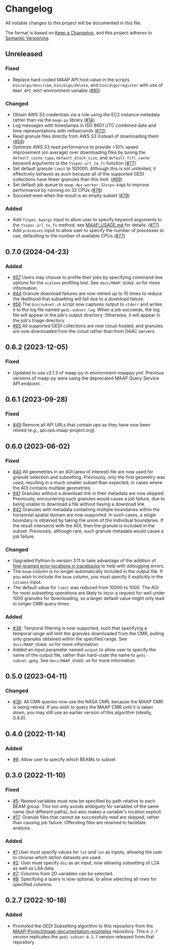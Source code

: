 # Changelog

All notable changes to this project will be documented in this file.

The format is based on [Keep a Changelog], and this project adheres to
[Semantic Versioning].

## Unreleased

### Fixed

- Replace hard-coded MAAP API host value in the scripts `bin/algo/describe`,
  `bin/algo/delete`, and `bin/algo/register` with use of `MAAP_API_HOST`
  environment variable
  ([#85](https://github.com/MAAP-Project/gedi-subsetter/issues/85))

### Changed

- Obtain AWS S3 credentials via a role using the EC2 instance metadata rather
  than via the `maap-py` library
  ([#14](https://github.com/MAAP-Project/gedi-subsetter/issues/14))
- Log messages with timestamps in ISO 8601 UTC combined date and time
  representations with milliseconds
  ([#72](https://github.com/MAAP-Project/gedi-subsetter/issues/72))
- Read granule files directly from AWS S3 instead of downloading them
  ([#54](https://github.com/MAAP-Project/gedi-subsetter/issues/54))
- Optimize AWS S3 read performance to provide ~10% speed improvement (on
  average) over downloading files by tuning the `default_cache_type`,
  `default_block_size`, and `default_fill_cache` keyword arguments to the
  `fsspec.url_to_fs` function
  ([#77](https://github.com/MAAP-Project/gedi-subsetter/issues/77))
- Set default granule `limit` to 100000.  Although this is not unlimited, it
  effectively behaves as such because all of the supported GEDI collections have
  fewer granules than this limit.
  ([#69](https://github.com/MAAP-Project/gedi-subsetter/issues/69))
- Set default job queue to `maap-dps-worker-32vcpu-64gb` to improve performance
  by running on 32 CPUs
  ([#78](https://github.com/MAAP-Project/gedi-subsetter/issues/78))
- Succeed even when the result is an empty subset
  ([#79](https://github.com/MAAP-Project/gedi-subsetter/issues/79))

### Added

- Add `fsspec_kwargs` input to allow user to specify keyword arguments to the
  `fsspec.url_to_fs` method; see [MAAP_USAGE.md] for details.
  ([#77](https://github.com/MAAP-Project/gedi-subsetter/issues/77))
- Add `processes` input to allow user to specify the number of processes to use,
  defaulting to the number of available CPUs
  ([#77](https://github.com/MAAP-Project/gedi-subsetter/issues/77))

## 0.7.0 (2024-04-23)

### Added

- [#57](https://github.com/MAAP-Project/gedi-subsetter/issues/57) Users may
  choose to profile their jobs by specifying command-line options for the
  `scalene` profiling tool. See `docs/MAAP_USAGE.md` for more information.
- [#44](https://github.com/MAAP-Project/gedi-subsetter/issues/44) Granule
  download failures are now retried up to 10 times to reduce the likelihood that
  subsetting will fail due to a download failure.
- [#56](https://github.com/MAAP-Project/gedi-subsetter/issues/56) The
  `bin/subset.sh` script now captures output to `stderr` and writes it to the
  log file named `gedi-subset.log`.  When a job succeeds, the log file will
  appear in the job's output directory.  Otherwise, it will appear in the job's
  triage directory.
- [#65](https://github.com/MAAP-Project/gedi-subsetter/issues/65) All supported
  GEDI collections are now cloud-hosted, and granules are now downloaded from
  the cloud rather than from DAAC servers.

## 0.6.2 (2023-12-05)

### Fixed

- Updated to use v3.1.3 of maap-py in environment-maappy.yml. Previous versions
  of maap-py were using the deprecated MAAP Query Service API endpoint.

## 0.6.1 (2023-09-28)

### Fixed

- [#49](https://github.com/MAAP-Project/gedi-subsetter/issues/49) Remove all API
  URLs that contain ops as they have now been retired (e.g.,
  api.ops.maap-project.org).

## 0.6.0 (2023-06-02)

### Fixed

- [#40](https://github.com/MAAP-Project/gedi-subsetter/issues/40) All geometries
  in an AOI (area of interest) file are now used for granule selection and
  subsetting.  Previously, only the first geometry was used, resulting in a much
  smaller subset than expected, in cases where the AOI contains multiple
  geometries.
- [#41](https://github.com/MAAP-Project/gedi-subsetter/issues/41) Granules
  without a download link in their metadata are now skipped.  Previously,
  encountering such granules would cause a job failure, due to being unable to
  download a file without having a download link.
- [#42](https://github.com/MAAP-Project/gedi-subsetter/issues/42) Granules with
  metadata containing multiple boundaries within the horizontal spatial domain
  are now supported.  In such cases, a single boundary is obtained by taking the
  union of the individual boundaries.  If the result intersects with the AOI,
  then the granule is included in the subset.  Previously, although rare, such
  granule metadata would cause a job failure.

### Changed

- Upgraded Python to version 3.11 to take advantage of the addition of
  [fine-grained error locations in tracebacks] to help with debugging errors.
- The `beam` column is no longer automatically included in the output file.  If
  you wish to include the `beam` column, you must specify it explicitly in the
  `columns` input.
- The default value for `limit` was reduced from 10000 to 1000.  The AOI for
  most subsetting operations are likely to incur a request for well under 1000
  granules for downloading, so a larger default value might only lead to longer
  CMR query times.

### Added

- [#38](https://github.com/MAAP-Project/gedi-subsetter/issues/38): Temporal
  filtering is now supported, such that specifying a temporal range will
  limit the granules downloaded from the CMR, pulling only granules obtained
  within the specified range.  See `docs/MAAP_USAGE.md` for more information.
- Added an input parameter named `output` to allow user to specify the name of
  the output file, rather than hard-code the name to `gedi-subset.gpkg`.  See
  `docs/MAAP_USAGE.md` for more information.

## 0.5.0 (2023-04-11)

### Changed

- [#36](https://github.com/MAAP-Project/gedi-subsetter/issues/36): All CMR
  queries now use the NASA CMR, because the MAAP CMR is being retired.  If you
  wish to query the MAAP CMR until it is taken down, you may still use an
  earlier version of this algorithm (ideally, 0.4.0).

## 0.4.0 (2022-11-14)

### Added

- [#6](https://github.com/MAAP-Project/gedi-subsetter/issues/6): Allow user to
  specify which BEAMs to subset

## 0.3.0 (2022-11-10)

### Fixed

- [#5](https://github.com/MAAP-Project/gedi-subsetter/issues/5): Nested
  variables must now be specified by path relative to each BEAM group.  This not
  only avoids ambiguity for variables of the same name (but different paths),
  but also makes a variable's location explicit.
- [#17](https://github.com/MAAP-Project/gedi-subsetter/issues/17): Granule files
  that cannot be successfully read are skipped, rather than causing job failure.
  Offending files are retained to facilitate analysis.

### Added

- [#1](https://github.com/MAAP-Project/gedi-subsetter/issues/1) User must
  specify values for `lat` and `lon` as inputs, allowing the user to choose
  which lat/lon datasets are used.
- [#2](https://github.com/MAAP-Project/gedi-subsetter/issues/2): User must
  specify `doi` as an input, now allowing subsetting of L2A as well as L4A data.
- [#7](https://github.com/MAAP-Project/gedi-subsetter/issues/7): Columns from 2D
  variables can be selected.
- [#8](https://github.com/MAAP-Project/gedi-subsetter/issues/8): Specifying a
  query is now optional, to allow selecting all rows for specified columns.

## 0.2.7 (2022-10-18)

### Added

- Promoted the GEDI Subsetting algorithm to this repository from the
  [MAAP-Project/maap-documentation-examples] repository.  This `0.2.7` version
  replicates the `gedi-subset-0.2.7` version released from that repository.

[fine-grained error locations in tracebacks]:
  https://docs.python.org/3/whatsnew/3.11.html#whatsnew311-pep657
[Keep a Changelog]:
  https://keepachangelog.com/en/1.0.0/
[Semantic Versioning]:
  https://semver.org/spec/v2.0.0.html
[MAAP-Project/maap-documentation-examples]:
  https://github.com/MAAP-Project/maap-documentation-examples
[MAAP_USAGE.md]:
  docs/MAAP_USAGE.md
